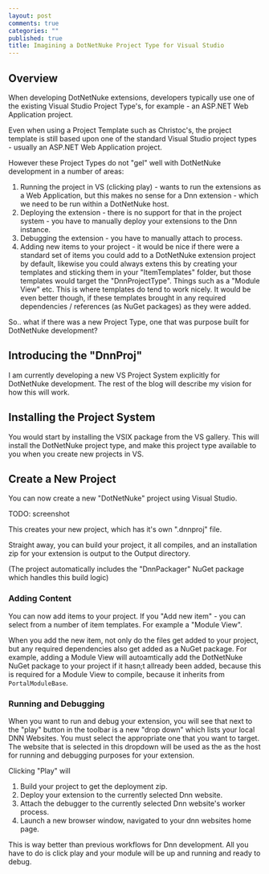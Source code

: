 ```yaml
---
layout: post
comments: true
categories: ""
published: true
title: Imagining a DotNetNuke Project Type for Visual Studio
---
```


## Overview

When developing DotNetNuke extensions, developers typically use one of the existing Visual Studio Project Type's, for example - an ASP.NET Web Application project.

Even when using a Project Template such as Christoc's, the project template is still based upon one of the standard Visual Studio project types - usually an ASP.NET Web Application project.

However these Project Types do not "gel" well with DotNetNuke development in a number of areas:

1. Running the project in VS (clicking play) - wants to run the extensions as a Web Application, but this makes no sense for a Dnn extension - which we need to be run within a DotNetNuke host.
2. Deploying the extension - there is no support for that in the project system - you have to manually deploy your extensions to the Dnn instance.
3. Debugging the extension - you have to manually attach to process.
4. Adding new items to your project - it would be nice if there were a standard set of items you could add to a DotNetNuke extension project by default, likewise you could always extens this by creating your templates and sticking them in your "ItemTemplates" folder, but those templates would target the "DnnProjectType". Things such as a "Module View" etc. This is where templates do tend to work nicely. It would be even better though, if these templates brought in any required dependencies / references (as NuGet packages) as they were added.

So.. what if there was a new Project Type, one that was purpose built for DotNetNuke development?

## Introducing the "DnnProj"

I am currently developing a new VS Project System explicitly for DotNetNuke development. The rest of the blog will describe my vision for how this will work.

## Installing the Project System

You would start by installing the VSIX package from the VS gallery. This will install the DotNetNuke project type, and make this project type available to you when you create new projects in VS.

## Create a New Project

You can now create a new "DotNetNuke" project using Visual Studio.

TODO: screenshot

This creates your new project, which has it's own ".dnnproj" file.

Straight away, you can build your project, it all compiles, and an installation zip for your extension is output to the Output directory.

(The project automatically includes the "DnnPackager" NuGet package which handles this build logic)

### Adding Content

You can now add items to your project. If you "Add new item" - you can select from a number of item templates. For example a "Module View". 

When you add the new item, not only do the files get added to your project, but any required dependencies also get added as a NuGet package. For example, adding a Module View will autoamtically add the DotNetNuke NuGet package to your project if it hasn;t allready been added, because this is required for a Module View to compile, because it inherits from `PortalModuleBase`. 

### Running and Debugging

When you want to run and debug your extension, you will see that next to the "play" button in the toolbar is a new "drop down" which lists your local DNN Websites. You must select the appropriate one that you want to target. The website that is selected in this dropdown will be used as the as the host for running and debugging purposes for your extension.

Clicking "Play" will

1. Build your project to get the deployment zip.
2. Deploy your extension to the currently selected Dnn website.
3. Attach the debugger to the currently selected Dnn website's worker process.
4. Launch a new browser window, navigated to your dnn websites home page.

This is way better than previous workflows for Dnn development. All you have to do is click play and your module will be up and running and ready to debug. 



